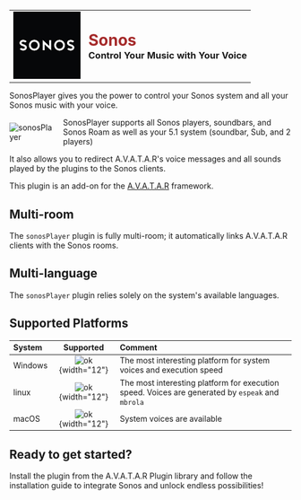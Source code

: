 <table style="border: none;">
  <tr>
    <td style="border: none;"><img src="sonosPlayer/assets/images/sonosPlayer.png" alt="sonosPlayer Logo" width="120"></td>
    <td style="border: none;">
      <h1 style="margin: 0;color: brown;">Sonos</h1>
      <h3 style="margin: 0;">Control Your Music with Your Voice</h3>
    </td>
  </tr>
</table>

SonosPlayer gives you the power to control your Sonos system and all your Sonos music with your voice.

<div style="display: flex; align-items: center;">
    <img src="sonosPlayer/documentation/sources/img/allPlayers.png" alt="sonosPlayer" style="width: 100px; margin-right: 15px;">
    <p style="margin: 0;">SonosPlayer supports all Sonos players, soundbars, and Sonos Roam as well as your 5.1 system (soundbar, Sub, and 2 players)</p>
</div>

It also allows you to redirect A.V.A.T.A.R's voice messages and all sounds played by the plugins to the Sonos clients.

This plugin is an add-on for the [A.V.A.T.A.R](https://avatar-home-automation.github.io/docs) framework. 

## Multi-room

The `sonosPlayer` plugin is fully multi-room; it automatically links A.V.A.T.A.R clients with the Sonos rooms.

## Multi-language

The `sonosPlayer` plugin relies solely on the system's available languages.

## Supported Platforms

| System | Supported | Comment |
|:-------|:---------:|:--------|
| Windows | ![ok](sonosPlayer/documentation/sources/img/ok.png){width="12"} | The most interesting platform for system voices and execution speed |
| linux   | ![ok](sonosPlayer/documentation/sources/img/ok.png){width="12"} | The most interesting platform for execution speed. Voices are generated by `espeak` and `mbrola`|
| macOS | ![ok](sonosPlayer/documentation/sources/img/ok.png){width="12"}  | System voices are available |


## Ready to get started? 
Install the plugin from the A.V.A.T.A.R Plugin library and follow the installation guide to integrate Sonos and unlock endless possibilities!